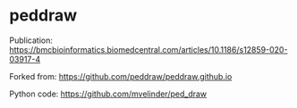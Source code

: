 # peddraw

Publication: https://bmcbioinformatics.biomedcentral.com/articles/10.1186/s12859-020-03917-4

Forked from: https://github.com/peddraw/peddraw.github.io

Python code: https://github.com/mvelinder/ped_draw
